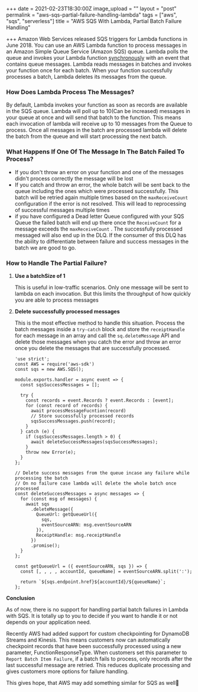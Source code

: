 +++
date = 2021-02-23T18:30:00Z
image_upload = ""
layout = "post"
permalink = "aws-sqs-partial-failure-handling-lambda"
tags = ["aws", "sqs", "serverless"]
title = "AWS SQS With Lambda, Partial Batch Failure Handling"

+++
Amazon Web Services released SQS triggers for Lambda functions in June 2018. You can use an AWS Lambda function to process messages in an Amazon Simple Queue Service (Amazon SQS) queue. Lambda polls the queue and invokes your Lambda function [synchronously](https://docs.aws.amazon.com/lambda/latest/dg/invocation-sync.html) with an event that contains queue messages. Lambda reads messages in batches and invokes your function once for each batch. When your function successfully processes a batch, Lambda deletes its messages from the queue.

### How Does Lambda Process The Messages?

By default, Lambda invokes your function as soon as records are available in the SQS queue. Lambda will poll up to 10(Can be increased) messages in your queue at once and will send that batch to the function. This means each invocation of lambda will receive up to 10 messages from the Queue to process. Once all messages in the batch are processed lambda will delete the batch from the queue and will start processing the next batch.

### What Happens If One Of The Message In The Batch Failed To Process?

* If you don't throw an error on your function and one of the messages didn't process correctly the message will be lost
* If you catch and throw an error, the whole batch will be sent back to the queue including the ones which were processed successfully.  This batch will be retried again multiple times based on the `maxReceiveCount`  configuration if the error is not resolved. This will lead to reprocessing of successful messages multiple times
* if you have configured a Dead letter Queue configured with your SQS Queue the failed batch will end up there once the  `ReceiveCount` for a message exceeds the `maxReceiveCount` . The successfully processed messaged will also end up in the DLQ. If the consumer of this DLQ has the ability to differentiate between failure and success messages in the batch we are good to go.

### How to Handle The Partial Failure?

1. **Use a batchSize of 1**

   This is useful in low-traffic scenarios. Only one message will be sent to lambda on each invocation. But this limits the throughput of how quickly you are able to process messages
2. **Delete successfully processed messages**

   This is the most effective method to handle this situation.  Process the batch messages inside a `try-catch` block and store the `receiptHandle` for each message in an array and call the `sq.deleteMessage` API and delete those messages when you catch the error and throw an error once you delete the messages that are successfully processed.

       
       'use strict';
       const AWS = require('aws-sdk')
       const sqs = new AWS.SQS();
       
       module.exports.handler = async event => {
         const sqsSuccessMessages = [];
       
         try {
           const records = event.Records ? event.Records : [event];
           for (const record of records) {
             await processMessageFucntion(record)
             // Store successfully processed records 
             sqsSuccessMessages.push(record);
           }
         } catch (e) {
           if (sqsSuccessMessages.length > 0) {
             await deleteSuccessMessages(sqsSuccessMessages);
           }
           throw new Error(e);
         }
       };
       
       // Delete success messages from the queue incase any failure while processing the batch
       // On no failure case lambda will delete the whole batch once processed
       const deleteSuccessMessages = async messages => {
         for (const msg of messages) {
           await sqs
             .deleteMessage({
               QueueUrl: getQueueUrl({
                 sqs,
                 eventSourceARN: msg.eventSourceARN
               }),
               ReceiptHandle: msg.receiptHandle
             })
             .promise();
         }
       };
       
       const getQueueUrl = ({ eventSourceARN, sqs }) => {
         const [, , , , accountId, queueName] = eventSourceARN.split(':');
       
         return `${sqs.endpoint.href}${accountId}/${queueName}`;
       };
       

**Conclusion**

As of now, there is no support for handling partial batch failures in Lambda with SQS. It is totally up to you to decide if you want to handle it or not depends on your application need.

Recently AWS had added support for custom checkpointing for DynamoDB Streams and Kinesis. This means customers now can automatically checkpoint records that have been successfully processed using a new parameter, FunctionResponseType. When customers set this parameter to `Report Batch Item Failure`, if a batch fails to process, only records after the last successful message are retried. This reduces duplicate processing and gives customers more options for failure handling.

This gives hope, that AWS may add something similar for SQS as well🙏